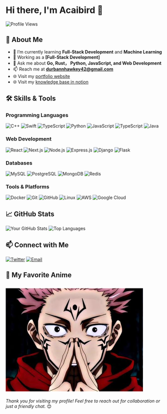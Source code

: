 # Hi there, I'm Acaibird 👋

![Profile Views](https://komarev.com/ghpvc/?username=your-username&style=flat-square&color=blue)

## 🚀 About Me

- 🌱 I’m currently learning **Full-Stack Development** and **Machine Learning**
- 💼 Working as a **[Full-Stack Development]**
- 💬 Ask me about **Go, Rust， Python, JavaScript, and Web Development**
- 📫 Reach me at **[durbannhawkey42@gmail.com](mailto:durbannhawkey42@gmail.com)**
- 🌐 Visit my [portfolio website](https://a-caibird.github.io) 
- 🌐 Visit my [knowledge base in notion](https://a-caibird.notion.site/Computer-Science-and-Technology-af7121ae42d048ba8d9e142d954d7529) 

## 🛠️ Skills & Tools

### Programming Languages
![C++](https://img.shields.io/badge/C++-00599C?style=for-the-badge&logo=c%2B%2B&logoColor=white)
![Swift](https://img.shields.io/badge/Swift-FA7343.svg?style=for-the-badge&logo=swift&logoColor=white)
![TypeScript](https://img.shields.io/badge/TypeScript-007ACC?style=for-the-badge&logo=typescript&logoColor=white)
![Python](https://img.shields.io/badge/Python-3776AB?style=for-the-badge&logo=python&logoColor=white)
![JavaScript](https://img.shields.io/badge/JavaScript-F7DF1E?style=for-the-badge&logo=javascript&logoColor=black)
![TypeScript](https://img.shields.io/badge/TypeScript-007ACC?style=for-the-badge&logo=typescript&logoColor=white)
![Java](https://img.shields.io/badge/Java-007396?style=for-the-badge&logo=java&logoColor=white)


### Web Development

![React](https://img.shields.io/badge/React-20232A?style=for-the-badge&logo=react&logoColor=61DAFB)
![Next.js](https://img.shields.io/badge/Next.js-000000?style=for-the-badge&logo=nextdotjs&logoColor=white)
![Node.js](https://img.shields.io/badge/Node.js-339933?style=for-the-badge&logo=nodedotjs&logoColor=white)
![Express.js](https://img.shields.io/badge/Express.js-000000?style=for-the-badge&logo=express&logoColor=white)
![Django](https://img.shields.io/badge/Django-092E20?style=for-the-badge&logo=django&logoColor=white)
![Flask](https://img.shields.io/badge/Flask-000000?style=for-the-badge&logo=flask&logoColor=white)

### Databases

![MySQL](https://img.shields.io/badge/MySQL-4479A1?style=for-the-badge&logo=mysql&logoColor=white)
![PostgreSQL](https://img.shields.io/badge/PostgreSQL-336791?style=for-the-badge&logo=postgresql&logoColor=white)
![MongoDB](https://img.shields.io/badge/MongoDB-47A248?style=for-the-badge&logo=mongodb&logoColor=white)
![Redis](https://img.shields.io/badge/Redis-DC382D?style=for-the-badge&logo=redis&logoColor=white)

### Tools & Platforms

![Docker](https://img.shields.io/badge/Docker-2496ED?style=for-the-badge&logo=docker&logoColor=white)
![Git](https://img.shields.io/badge/Git-F05032?style=for-the-badge&logo=git&logoColor=white)
![GitHub](https://img.shields.io/badge/GitHub-181717?style=for-the-badge&logo=github&logoColor=white)
![Linux](https://img.shields.io/badge/Linux-FCC624?style=for-the-badge&logo=linux&logoColor=black)
![AWS](https://img.shields.io/badge/Amazon%20AWS-232F3E?style=for-the-badge&logo=amazonaws&logoColor=white)
![Google Cloud](https://img.shields.io/badge/Google%20Cloud-4285F4?style=for-the-badge&logo=googlecloud&logoColor=white)

## 📈 GitHub Stats

![Your GitHub Stats](https://github-readme-stats.vercel.app/api?username=a-caibird&show_icons=true&theme=radical)
![Top Languages](https://github-readme-stats.vercel.app/api/top-langs/?username=a-caibird&layout=compact&theme=radical)

## 📫 Connect with Me

[![Twitter](https://img.shields.io/badge/Twitter-1DA1F2?style=for-the-badge&logo=twitter&logoColor=white)](https://twitter.com/lian_5201314)
[![Email](https://img.shields.io/badge/Email-D14836?style=for-the-badge&logo=gmail&logoColor=white)](mailto:durbannhawkey42@gmail.com)

## 🎥 My Favorite Anime
![领域展开](https://github.com/A-caibird/A-caibird/blob/main/71cc98bbec669c48d88b502ab58cd328~tplv-dy-resize-origshort-autoq-75-330.jpeg)
---

*Thank you for visiting my profile! Feel free to reach out for collaboration or just a friendly chat.* 😊
